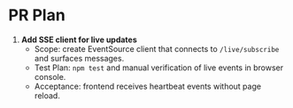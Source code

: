 # PR Plan

1. **Add SSE client for live updates**
   - Scope: create EventSource client that connects to `/live/subscribe` and surfaces messages.
   - Test Plan: `npm test` and manual verification of live events in browser console.
   - Acceptance: frontend receives heartbeat events without page reload.

